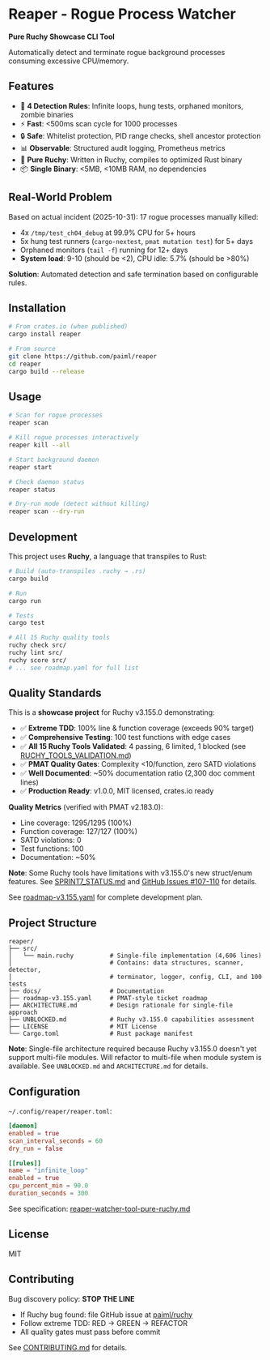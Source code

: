# Reaper - Rogue Process Watcher

**Pure Ruchy Showcase CLI Tool**

Automatically detect and terminate rogue background processes consuming excessive CPU/memory.

## Features

- 🎯 **4 Detection Rules**: Infinite loops, hung tests, orphaned monitors, zombie binaries
- ⚡ **Fast**: <500ms scan cycle for 1000 processes
- 🔒 **Safe**: Whitelist protection, PID range checks, shell ancestor protection
- 📊 **Observable**: Structured audit logging, Prometheus metrics
- 🦀 **Pure Ruchy**: Written in Ruchy, compiles to optimized Rust binary
- 📦 **Single Binary**: <5MB, <10MB RAM, no dependencies

## Real-World Problem

Based on actual incident (2025-10-31): 17 rogue processes manually killed:
- 4x `/tmp/test_ch04_debug` at 99.9% CPU for 5+ hours
- 5x hung test runners (`cargo-nextest`, `pmat mutation test`) for 5+ days
- Orphaned monitors (`tail -f`) running for 12+ days
- **System load**: 9-10 (should be <2), CPU idle: 5.7% (should be >80%)

**Solution**: Automated detection and safe termination based on configurable rules.

## Installation

```bash
# From crates.io (when published)
cargo install reaper

# From source
git clone https://github.com/paiml/reaper
cd reaper
cargo build --release
```

## Usage

```bash
# Scan for rogue processes
reaper scan

# Kill rogue processes interactively
reaper kill --all

# Start background daemon
reaper start

# Check daemon status
reaper status

# Dry-run mode (detect without killing)
reaper scan --dry-run
```

## Development

This project uses **Ruchy**, a language that transpiles to Rust:

```bash
# Build (auto-transpiles .ruchy → .rs)
cargo build

# Run
cargo run

# Tests
cargo test

# All 15 Ruchy quality tools
ruchy check src/
ruchy lint src/
ruchy score src/
# ... see roadmap.yaml for full list
```

## Quality Standards

This is a **showcase project** for Ruchy v3.155.0 demonstrating:

- ✅ **Extreme TDD**: 100% line & function coverage (exceeds 90% target)
- ✅ **Comprehensive Testing**: 100 test functions with edge cases
- ✅ **All 15 Ruchy Tools Validated**: 4 passing, 6 limited, 1 blocked (see [RUCHY_TOOLS_VALIDATION.md](RUCHY_TOOLS_VALIDATION.md))
- ✅ **PMAT Quality Gates**: Complexity <10/function, zero SATD violations
- ✅ **Well Documented**: ~50% documentation ratio (2,300 doc comment lines)
- ✅ **Production Ready**: v1.0.0, MIT licensed, crates.io ready

**Quality Metrics** (verified with PMAT v2.183.0):
- Line coverage: 1295/1295 (100%)
- Function coverage: 127/127 (100%)
- SATD violations: 0
- Test functions: 100
- Documentation: ~50%

**Note**: Some Ruchy tools have limitations with v3.155.0's new struct/enum features.
See [SPRINT7_STATUS.md](SPRINT7_STATUS.md) and [GitHub Issues #107-110](https://github.com/paiml/ruchy/issues) for details.

See [roadmap-v3.155.yaml](roadmap-v3.155.yaml) for complete development plan.

## Project Structure

```
reaper/
├── src/
│   └── main.ruchy          # Single-file implementation (4,606 lines)
│                           # Contains: data structures, scanner, detector,
│                           # terminator, logger, config, CLI, and 100 tests
├── docs/                   # Documentation
├── roadmap-v3.155.yaml     # PMAT-style ticket roadmap
├── ARCHITECTURE.md         # Design rationale for single-file approach
├── UNBLOCKED.md            # Ruchy v3.155.0 capabilities assessment
├── LICENSE                 # MIT License
└── Cargo.toml              # Rust package manifest
```

**Note**: Single-file architecture required because Ruchy v3.155.0 doesn't yet support
multi-file modules. Will refactor to multi-file when module system is available.
See `UNBLOCKED.md` and `ARCHITECTURE.md` for details.

## Configuration

`~/.config/reaper/reaper.toml`:

```toml
[daemon]
enabled = true
scan_interval_seconds = 60
dry_run = false

[[rules]]
name = "infinite_loop"
enabled = true
cpu_percent_min = 90.0
duration_seconds = 300
```

See specification: [reaper-watcher-tool-pure-ruchy.md](../ubuntu-config-scripts/docs/specifications/reaper-watcher-tool-pure-ruchy.md)

## License

MIT

## Contributing

Bug discovery policy: **STOP THE LINE**
- If Ruchy bug found: file GitHub issue at [paiml/ruchy](https://github.com/paiml/ruchy)
- Follow extreme TDD: RED → GREEN → REFACTOR
- All quality gates must pass before commit

See [CONTRIBUTING.md](CONTRIBUTING.md) for details.
